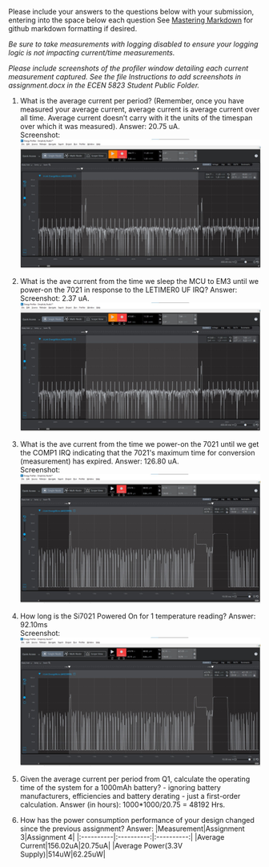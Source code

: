 Please include your answers to the questions below with your submission, entering into the space below each question
See [Mastering Markdown](https://guides.github.com/features/mastering-markdown/) for github markdown formatting if desired.

*Be sure to take measurements with logging disabled to ensure your logging logic is not impacting current/time measurements.*

*Please include screenshots of the profiler window detailing each current measurement captured.  See the file Instructions to add screenshots in assignment.docx in the ECEN 5823 Student Public Folder.* 

1. What is the average current per period? (Remember, once you have measured your average current, average current is average current over all time. Average current doesn’t carry with it the units of the timespan over which it was measured).
   Answer: 20.75 uA.
   <br>Screenshot:  
   ![Avg_current_per_period](screenshots/assignment4/avg_current_per_period.jpg)  

2. What is the ave current from the time we sleep the MCU to EM3 until we power-on the 7021 in response to the LETIMER0 UF IRQ?
   Answer:
   <br>Screenshot: 2.37 uA. 
   ![Avg_current_LPM_Off](screenshots/assignment4/avg_current_lpm_off.jpg)  

3. What is the ave current from the time we power-on the 7021 until we get the COMP1 IRQ indicating that the 7021's maximum time for conversion (measurement) has expired.
   Answer: 126.80 uA.
   <br>Screenshot: 
   ![Avg_current_LPM_Off](screenshots/assignment4/avg_current_lpm_on.jpg)  

4. How long is the Si7021 Powered On for 1 temperature reading?
   Answer: 92.10ms
   <br>Screenshot:  
   ![duration_lpm_on](screenshots/assignment4/avg_current_lpm_on.jpg)  

5. Given the average current per period from Q1, calculate the operating time of the system for a 1000mAh battery? - ignoring battery manufacturers, efficiencies and battery derating - just a first-order calculation.
   Answer (in hours): 1000*1000/20.75 = 48192 Hrs.
   
6. How has the power consumption performance of your design changed since the previous assignment?
   Answer:
   |Measurement|Assignment 3|Assignment 4|
   |:----------|:----------:|:----------:|
   |Average Current|156.02uA|20.75uA|
   |Average Power(3.3V Supply)|514uW|62.25uW|
   
   


